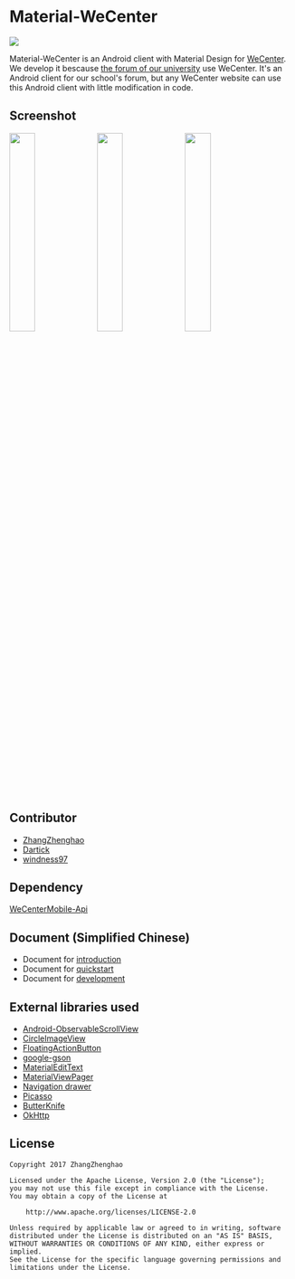 # Material-WeCenter

<img src="https://raw.githubusercontent.com/ZhangZhenghao/Material-WeCenter/master/app/src/main/res/mipmap-xxhdpi/ic_launcher.png">

Material-WeCenter is an Android client with Material Design for [WeCenter](http://www.wecenter.com/). We develop it bescause [the forum of our university](http://bbs.zjut.edu.cn/) use WeCenter. It's an Android client for our school's forum, but any WeCenter website can use this Android client with little modification in code.
## Screenshot
<img src="https://raw.githubusercontent.com/ZhangZhenghao/Material-WeCenter/master/screenshot/Screenshot_2016-01-13-20-53-27.png" width="30%" height="30%">    <img src="https://raw.githubusercontent.com/ZhangZhenghao/Material-WeCenter/master/screenshot/Screenshot_2016-01-13-21-15-18.png" width="30%" height="30%">    <img src="https://raw.githubusercontent.com/ZhangZhenghao/Material-WeCenter/master/screenshot/Screenshot_2016-02-15-11-42-01.png" width="30%" height="30%">

## Contributor
- [ZhangZhenghao](https://github.com/ZhangZhenghao)
- [Dartick](https://github.com/Dartick)
- [windness97](https://github.com/windness97)

## Dependency
[WeCenterMobile-Api](https://github.com/ifLab/WeCenterMobile-Api)
## Document (Simplified Chinese)
- Document for [introduction](https://github.com/ZhangZhenghao/Material-WeCenter/wiki)
- Document for [quickstart](https://github.com/ZhangZhenghao/Material-WeCenter/wiki/0-Quickstart)
- Document for [development](https://github.com/ZhangZhenghao/Material-WeCenter/wiki/1-Architecture)

## External libraries used
- [Android-ObservableScrollView](https://github.com/ksoichiro/Android-ObservableScrollView)
- [CircleImageView](https://github.com/hdodenhof/CircleImageView)
- [FloatingActionButton](https://github.com/Clans/FloatingActionButton)
- [google-gson](https://github.com/google/gson)
- [MaterialEditText](https://github.com/rengwuxian/MaterialEditText)
- [MaterialViewPager](https://github.com/florent37/MaterialViewPager)
- [Navigation drawer](https://github.com/rudsonlive/NavigationDrawer-MaterialDesign)
- [Picasso](https://github.com/square/picasso)
- [ButterKnife](https://github.com/JakeWharton/butterknife)
- [OkHttp](https://github.com/square/okhttp)

## License
    Copyright 2017 ZhangZhenghao
    
    Licensed under the Apache License, Version 2.0 (the "License");
    you may not use this file except in compliance with the License.
    You may obtain a copy of the License at
    
        http://www.apache.org/licenses/LICENSE-2.0
    
    Unless required by applicable law or agreed to in writing, software
    distributed under the License is distributed on an "AS IS" BASIS,
    WITHOUT WARRANTIES OR CONDITIONS OF ANY KIND, either express or implied.
    See the License for the specific language governing permissions and
    limitations under the License.
